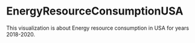 # EnergyResourceConsumptionUSA
This visualization is about Energy resource consumption in USA for years 2018-2020.
